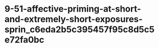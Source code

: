 # 9-51-affective-priming-at-short-and-extremely-short-exposures-sprin_c6eda2b5c395457f95c8d5c5e72fa0bc